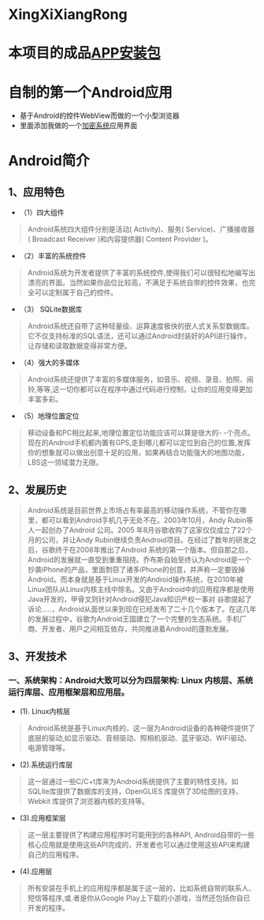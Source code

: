# XingXiXiangRong
# 本项目的成品[APP安装包](https://github.com/ZhangHeng0805/XingXiXiangRong/releases/download/V1.0/xingxixiangrong.apk)
# 自制的第一个Android应用
* 基于Android的控件WebView而做的一个小型浏览器
* 里面添加我做的一个[加密系统](https://github.com/ZhangHeng0805/PassWordSystem)应用界面
# Android简介
 ## 1、应用特色
+ （1）四大组件
> Android系统四大组件分别是活动( Activity)、服务( Service)、广播接收器( Broadcast Receiver )和内容提供器( Content Provider )。
+ （2）丰富的系统控件
> Android系统为开发者提供了丰富的系统控件,使得我们可以很轻松地编写出漂亮的界面。当然如果你品位比较高，不满足于系统自带的控件效果，也完全可以定制属于自己的控件。
+ （3） SQLite数据库
> Android系统还自带了这种轻量级、运算速度极快的嵌人式关系型数据库。它不仅支持标准的SQL语法，还可以通过Android封装好的API进行操作，让存储和读取数据变得非常方便。
+ （4）强大的多媒体
> Android系统还提供了丰富的多媒体服务，如音乐、视频、录音、拍照、闹铃,等等,这一切你都可以在程序中通过代码进行控制，让你的应用变得更加丰富多彩。
+ （5）地理位置定位
> 移动设备和PC相比起来,地理位置定位功能应该可以算是很大的- -个亮点。现在的Android手机都内置有GPS,走到哪儿都可以定位到自己的位置,发挥你的想象就可以做出创意十足的应用，如果再结合功能强大的地图功能，LBS这一领域潜力无限。
## 2、发展历史
> Android系统是目前世界上市场占有率最高的移动操作系统，不管你在哪里，都可以看到Android手机几乎无处不在。2003年10月，Andy Rubin等人一起创办了Android 公司。2005 年8月谷歌收购了这家仅仅成立了22个月的公司，并让Andy Rubin继续负责Android项目。在经过了数年的研发之后，谷歌终于在2008年推出了Android 系统的第一个版本。但自那之后，Android的发展就一直受到重重阻挠。乔布斯自始至终认为Android是一个抄袭iPhone的产品，里面剽窃了诸多iPhone的创意，并声称一定要毁掉Android。而本身就是基于Linux开发的Android操作系统，在2010年被Linux团队从Linux内核主线中除名。又由于Android中的应用程序都是使用Java开发的，甲骨文则针对Android侵犯Java知识产权一事对 谷歌提起了诉论.....，Android从面世以来到现在已经发布了二十几个版本了。在这几年的发展过程中，谷歌为Android王国建立了一个完整的生态系统。手机厂商、开发者、用户之间相互依存，共同推进着Android的蓬勃发展。
## 3、开发技术
### 一、系统架构：Android大致可以分为四层架构: Linux 内核层、系统运行库层、应用框架层和应用层。
+ (1). Linux内核层
> Android系统是基于Linux内核的，这一层为Android设备的各种硬件提供了底层的驱动,如显示驱动、音频驱动、照相机驱动、蓝牙驱动、WiFi驱动、电源管理等。
+ (2).系统运行库层
> 这一层通过一些C/C+t库来为Android系统提供了主要的特性支持。如SQLite库提供了数据库的支持，OpenGLIES 库提供了3D绘图的支持，Webkit 库提供了浏览器内核的支持等。
+ (3).应用框架层
> 这一层主要提供了构建应用程序时可能用到的各种API, Android自带的一些核心应用就是使用这些API完成的，开发者也可以通过使用这些API来构建自己的应用程序。
+ (4).应用层
> 所有安装在手机上的应用程序都是属于这一层的，比如系统自带的联系人、短信等程序,或.者是你从Google Play上下载的小游戏，当然还包括你自已开发的程序。
